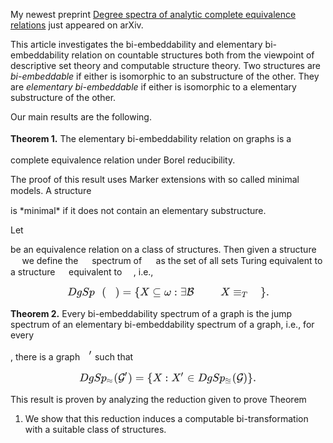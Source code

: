 My newest preprint [Degree spectra of analytic complete equivalence
relations](https://arxiv.org/abs/2010.00755) just appeared on arXiv.

This article investigates the bi-embeddability and elementary
bi-embeddability relation on countable structures both from the
viewpoint of descriptive set theory and computable structure theory. Two
structures are *bi-embeddable* if either is isomorphic to an
substructure of the other. They are *elementary bi-embeddable* if either
is isomorphic to a elementary substructure of the other.

Our main results are the following.

**Theorem 1.** The elementary bi-embeddability relation on graphs is a
<span class="math inline"><svg xmlns:xlink="http://www.w3.org/1999/xlink" width="2.899ex" height="3.176ex" style="vertical-align: -0.838ex;" viewBox="0 -1006.6 1248.2 1367.4" role="img" focusable="false" xmlns="http://www.w3.org/2000/svg" aria-labelledby="MathJax-SVG-1-Title">
<title id="MathJax-SVG-1-Title">\pmb \Sigma^1_1</title>
<defs aria-hidden="true">
<path stroke-width="1" id="E1-MJMAIN-3A3" d="M666 247Q664 244 652 126T638 4V0H351Q131 0 95 0T57 5V6Q54 12 57 17L73 36Q89 54 121 90T182 159L305 299L56 644L55 658Q55 677 60 681Q63 683 351 683H638V679Q640 674 652 564T666 447V443H626V447Q618 505 604 543T559 605Q529 626 478 631T333 637H294H189L293 494Q314 465 345 422Q400 346 400 340Q400 338 399 337L154 57Q407 57 428 58Q476 60 508 68T551 83T575 103Q595 125 608 162T624 225L626 251H666V247Z"></path>
<path stroke-width="1" id="E1-MJMAIN-31" d="M213 578L200 573Q186 568 160 563T102 556H83V602H102Q149 604 189 617T245 641T273 663Q275 666 285 666Q294 666 302 660V361L303 61Q310 54 315 52T339 48T401 46H427V0H416Q395 3 257 3Q121 3 100 0H88V46H114Q136 46 152 46T177 47T193 50T201 52T207 57T213 61V578Z"></path>
</defs>
<g stroke="currentColor" fill="currentColor" stroke-width="0" transform="matrix(1 0 0 -1 0 0)" aria-hidden="true">
<g>
 <use xlink:href="#E1-MJMAIN-3A3" x="0" y="0"></use>
</g>
<g transform="translate(71,0)">
 <use xlink:href="#E1-MJMAIN-3A3" x="0" y="0"></use>
 <use transform="scale(0.707)" xlink:href="#E1-MJMAIN-31" x="1021" y="581"></use>
 <use transform="scale(0.707)" xlink:href="#E1-MJMAIN-31" x="1021" y="-350"></use>
</g>
</g>
</svg></span> complete equivalence relation under Borel reducibility.

The proof of this result uses Marker extensions with so called minimal
models. A structure
<span class="math inline"><svg xmlns:xlink="http://www.w3.org/1999/xlink" width="1.903ex" height="2.343ex" style="vertical-align: -0.338ex;" viewBox="0 -863.1 819.5 1008.6" role="img" focusable="false" xmlns="http://www.w3.org/2000/svg" aria-labelledby="MathJax-SVG-1-Title">
<title id="MathJax-SVG-1-Title">\mathcal A</title>
<defs aria-hidden="true">
<path stroke-width="1" id="E1-MJCAL-41" d="M576 668Q576 688 606 708T660 728Q676 728 675 712V571Q675 409 688 252Q696 122 720 57Q722 53 723 50T728 46T732 43T737 41T743 39L754 45Q788 61 803 61Q819 61 819 47Q818 43 814 35Q799 15 755 -7T675 -30Q659 -30 648 -25T630 -8T621 11T614 34Q603 77 599 106T594 146T591 160V163H460L329 164L316 145Q241 35 196 -7T119 -50T59 -24T30 43Q30 75 46 100T74 125Q81 125 83 120T88 104T96 84Q118 57 151 57Q189 57 277 182Q432 400 542 625L559 659H567Q574 659 575 660T576 668ZM584 249Q579 333 577 386T575 473T574 520V581L563 560Q497 426 412 290L372 228L370 224H371L383 228L393 232H586L584 249Z"></path>
</defs>
<g stroke="currentColor" fill="currentColor" stroke-width="0" transform="matrix(1 0 0 -1 0 0)" aria-hidden="true">
 <use xlink:href="#E1-MJCAL-41" x="0" y="0"></use>
</g>
</svg></span> is *minimal* if it does not contain an elementary
substructure.

Let
<span class="math inline"><svg xmlns:xlink="http://www.w3.org/1999/xlink" width="1.808ex" height="1.343ex" style="vertical-align: 0.307ex; margin-bottom: -0.478ex;" viewBox="0 -504.3 778.5 578.1" role="img" focusable="false" xmlns="http://www.w3.org/2000/svg" aria-labelledby="MathJax-SVG-1-Title">
<title id="MathJax-SVG-1-Title">\sim</title>
<defs aria-hidden="true">
<path stroke-width="1" id="E1-MJMAIN-223C" d="M55 166Q55 241 101 304T222 367Q260 367 296 349T362 304T421 252T484 208T554 189Q616 189 655 236T694 338Q694 350 698 358T708 367Q722 367 722 334Q722 260 677 197T562 134H554Q517 134 481 152T414 196T355 248T292 293T223 311Q179 311 145 286Q109 257 96 218T80 156T69 133Q55 133 55 166Z"></path>
</defs>
<g stroke="currentColor" fill="currentColor" stroke-width="0" transform="matrix(1 0 0 -1 0 0)" aria-hidden="true">
 <use xlink:href="#E1-MJMAIN-223C" x="0" y="0"></use>
</g>
</svg></span> be an equivalence relation on a class of structures. Then
given a structure
<span class="math inline"><svg xmlns:xlink="http://www.w3.org/1999/xlink" width="1.903ex" height="2.343ex" style="vertical-align: -0.338ex;" viewBox="0 -863.1 819.5 1008.6" role="img" focusable="false" xmlns="http://www.w3.org/2000/svg" aria-labelledby="MathJax-SVG-1-Title">
<title id="MathJax-SVG-1-Title">\mathcal A</title>
<defs aria-hidden="true">
<path stroke-width="1" id="E1-MJCAL-41" d="M576 668Q576 688 606 708T660 728Q676 728 675 712V571Q675 409 688 252Q696 122 720 57Q722 53 723 50T728 46T732 43T737 41T743 39L754 45Q788 61 803 61Q819 61 819 47Q818 43 814 35Q799 15 755 -7T675 -30Q659 -30 648 -25T630 -8T621 11T614 34Q603 77 599 106T594 146T591 160V163H460L329 164L316 145Q241 35 196 -7T119 -50T59 -24T30 43Q30 75 46 100T74 125Q81 125 83 120T88 104T96 84Q118 57 151 57Q189 57 277 182Q432 400 542 625L559 659H567Q574 659 575 660T576 668ZM584 249Q579 333 577 386T575 473T574 520V581L563 560Q497 426 412 290L372 228L370 224H371L383 228L393 232H586L584 249Z"></path>
</defs>
<g stroke="currentColor" fill="currentColor" stroke-width="0" transform="matrix(1 0 0 -1 0 0)" aria-hidden="true">
 <use xlink:href="#E1-MJCAL-41" x="0" y="0"></use>
</g>
</svg></span> we define the
<span class="math inline"><svg xmlns:xlink="http://www.w3.org/1999/xlink" width="1.808ex" height="1.343ex" style="vertical-align: 0.307ex; margin-bottom: -0.478ex;" viewBox="0 -504.3 778.5 578.1" role="img" focusable="false" xmlns="http://www.w3.org/2000/svg" aria-labelledby="MathJax-SVG-1-Title">
<title id="MathJax-SVG-1-Title">\sim</title>
<defs aria-hidden="true">
<path stroke-width="1" id="E1-MJMAIN-223C" d="M55 166Q55 241 101 304T222 367Q260 367 296 349T362 304T421 252T484 208T554 189Q616 189 655 236T694 338Q694 350 698 358T708 367Q722 367 722 334Q722 260 677 197T562 134H554Q517 134 481 152T414 196T355 248T292 293T223 311Q179 311 145 286Q109 257 96 218T80 156T69 133Q55 133 55 166Z"></path>
</defs>
<g stroke="currentColor" fill="currentColor" stroke-width="0" transform="matrix(1 0 0 -1 0 0)" aria-hidden="true">
 <use xlink:href="#E1-MJMAIN-223C" x="0" y="0"></use>
</g>
</svg></span> spectrum of
<span class="math inline"><svg xmlns:xlink="http://www.w3.org/1999/xlink" width="1.903ex" height="2.343ex" style="vertical-align: -0.338ex;" viewBox="0 -863.1 819.5 1008.6" role="img" focusable="false" xmlns="http://www.w3.org/2000/svg" aria-labelledby="MathJax-SVG-1-Title">
<title id="MathJax-SVG-1-Title">\mathcal A</title>
<defs aria-hidden="true">
<path stroke-width="1" id="E1-MJCAL-41" d="M576 668Q576 688 606 708T660 728Q676 728 675 712V571Q675 409 688 252Q696 122 720 57Q722 53 723 50T728 46T732 43T737 41T743 39L754 45Q788 61 803 61Q819 61 819 47Q818 43 814 35Q799 15 755 -7T675 -30Q659 -30 648 -25T630 -8T621 11T614 34Q603 77 599 106T594 146T591 160V163H460L329 164L316 145Q241 35 196 -7T119 -50T59 -24T30 43Q30 75 46 100T74 125Q81 125 83 120T88 104T96 84Q118 57 151 57Q189 57 277 182Q432 400 542 625L559 659H567Q574 659 575 660T576 668ZM584 249Q579 333 577 386T575 473T574 520V581L563 560Q497 426 412 290L372 228L370 224H371L383 228L393 232H586L584 249Z"></path>
</defs>
<g stroke="currentColor" fill="currentColor" stroke-width="0" transform="matrix(1 0 0 -1 0 0)" aria-hidden="true">
 <use xlink:href="#E1-MJCAL-41" x="0" y="0"></use>
</g>
</svg></span> as the set of all sets Turing equivalent to a structure
<span class="math inline"><svg xmlns:xlink="http://www.w3.org/1999/xlink" width="1.808ex" height="1.343ex" style="vertical-align: 0.307ex; margin-bottom: -0.478ex;" viewBox="0 -504.3 778.5 578.1" role="img" focusable="false" xmlns="http://www.w3.org/2000/svg" aria-labelledby="MathJax-SVG-1-Title">
<title id="MathJax-SVG-1-Title">\sim</title>
<defs aria-hidden="true">
<path stroke-width="1" id="E1-MJMAIN-223C" d="M55 166Q55 241 101 304T222 367Q260 367 296 349T362 304T421 252T484 208T554 189Q616 189 655 236T694 338Q694 350 698 358T708 367Q722 367 722 334Q722 260 677 197T562 134H554Q517 134 481 152T414 196T355 248T292 293T223 311Q179 311 145 286Q109 257 96 218T80 156T69 133Q55 133 55 166Z"></path>
</defs>
<g stroke="currentColor" fill="currentColor" stroke-width="0" transform="matrix(1 0 0 -1 0 0)" aria-hidden="true">
 <use xlink:href="#E1-MJMAIN-223C" x="0" y="0"></use>
</g>
</svg></span> equivalent to
<span class="math inline"><svg xmlns:xlink="http://www.w3.org/1999/xlink" width="1.903ex" height="2.343ex" style="vertical-align: -0.338ex;" viewBox="0 -863.1 819.5 1008.6" role="img" focusable="false" xmlns="http://www.w3.org/2000/svg" aria-labelledby="MathJax-SVG-1-Title">
<title id="MathJax-SVG-1-Title">\mathcal A</title>
<defs aria-hidden="true">
<path stroke-width="1" id="E1-MJCAL-41" d="M576 668Q576 688 606 708T660 728Q676 728 675 712V571Q675 409 688 252Q696 122 720 57Q722 53 723 50T728 46T732 43T737 41T743 39L754 45Q788 61 803 61Q819 61 819 47Q818 43 814 35Q799 15 755 -7T675 -30Q659 -30 648 -25T630 -8T621 11T614 34Q603 77 599 106T594 146T591 160V163H460L329 164L316 145Q241 35 196 -7T119 -50T59 -24T30 43Q30 75 46 100T74 125Q81 125 83 120T88 104T96 84Q118 57 151 57Q189 57 277 182Q432 400 542 625L559 659H567Q574 659 575 660T576 668ZM584 249Q579 333 577 386T575 473T574 520V581L563 560Q497 426 412 290L372 228L370 224H371L383 228L393 232H586L584 249Z"></path>
</defs>
<g stroke="currentColor" fill="currentColor" stroke-width="0" transform="matrix(1 0 0 -1 0 0)" aria-hidden="true">
 <use xlink:href="#E1-MJCAL-41" x="0" y="0"></use>
</g>
</svg></span>, i.e.,
<p align="center"><span class="math display"><svg xmlns:xlink="http://www.w3.org/1999/xlink" width="42.254ex" height="2.843ex" style="vertical-align: -0.838ex;" viewBox="0 -863.1 18192.4 1223.9" role="img" focusable="false" xmlns="http://www.w3.org/2000/svg" aria-labelledby="MathJax-SVG-1-Title">
<title id="MathJax-SVG-1-Title"> DgSp_\sim(\mathcal A)=\{ X\subseteq \omega: \exists \mathcal B \sim \mathcal A \ X\equiv_T \mathcal A\}.</title>
<defs aria-hidden="true">
<path stroke-width="1" id="E1-MJMATHI-44" d="M287 628Q287 635 230 637Q207 637 200 638T193 647Q193 655 197 667T204 682Q206 683 403 683Q570 682 590 682T630 676Q702 659 752 597T803 431Q803 275 696 151T444 3L430 1L236 0H125H72Q48 0 41 2T33 11Q33 13 36 25Q40 41 44 43T67 46Q94 46 127 49Q141 52 146 61Q149 65 218 339T287 628ZM703 469Q703 507 692 537T666 584T629 613T590 629T555 636Q553 636 541 636T512 636T479 637H436Q392 637 386 627Q384 623 313 339T242 52Q242 48 253 48T330 47Q335 47 349 47T373 46Q499 46 581 128Q617 164 640 212T683 339T703 469Z"></path>
<path stroke-width="1" id="E1-MJMATHI-67" d="M311 43Q296 30 267 15T206 0Q143 0 105 45T66 160Q66 265 143 353T314 442Q361 442 401 394L404 398Q406 401 409 404T418 412T431 419T447 422Q461 422 470 413T480 394Q480 379 423 152T363 -80Q345 -134 286 -169T151 -205Q10 -205 10 -137Q10 -111 28 -91T74 -71Q89 -71 102 -80T116 -111Q116 -121 114 -130T107 -144T99 -154T92 -162L90 -164H91Q101 -167 151 -167Q189 -167 211 -155Q234 -144 254 -122T282 -75Q288 -56 298 -13Q311 35 311 43ZM384 328L380 339Q377 350 375 354T369 368T359 382T346 393T328 402T306 405Q262 405 221 352Q191 313 171 233T151 117Q151 38 213 38Q269 38 323 108L331 118L384 328Z"></path>
<path stroke-width="1" id="E1-MJMATHI-53" d="M308 24Q367 24 416 76T466 197Q466 260 414 284Q308 311 278 321T236 341Q176 383 176 462Q176 523 208 573T273 648Q302 673 343 688T407 704H418H425Q521 704 564 640Q565 640 577 653T603 682T623 704Q624 704 627 704T632 705Q645 705 645 698T617 577T585 459T569 456Q549 456 549 465Q549 471 550 475Q550 478 551 494T553 520Q553 554 544 579T526 616T501 641Q465 662 419 662Q362 662 313 616T263 510Q263 480 278 458T319 427Q323 425 389 408T456 390Q490 379 522 342T554 242Q554 216 546 186Q541 164 528 137T492 78T426 18T332 -20Q320 -22 298 -22Q199 -22 144 33L134 44L106 13Q83 -14 78 -18T65 -22Q52 -22 52 -14Q52 -11 110 221Q112 227 130 227H143Q149 221 149 216Q149 214 148 207T144 186T142 153Q144 114 160 87T203 47T255 29T308 24Z"></path>
<path stroke-width="1" id="E1-MJMATHI-70" d="M23 287Q24 290 25 295T30 317T40 348T55 381T75 411T101 433T134 442Q209 442 230 378L240 387Q302 442 358 442Q423 442 460 395T497 281Q497 173 421 82T249 -10Q227 -10 210 -4Q199 1 187 11T168 28L161 36Q160 35 139 -51T118 -138Q118 -144 126 -145T163 -148H188Q194 -155 194 -157T191 -175Q188 -187 185 -190T172 -194Q170 -194 161 -194T127 -193T65 -192Q-5 -192 -24 -194H-32Q-39 -187 -39 -183Q-37 -156 -26 -148H-6Q28 -147 33 -136Q36 -130 94 103T155 350Q156 355 156 364Q156 405 131 405Q109 405 94 377T71 316T59 280Q57 278 43 278H29Q23 284 23 287ZM178 102Q200 26 252 26Q282 26 310 49T356 107Q374 141 392 215T411 325V331Q411 405 350 405Q339 405 328 402T306 393T286 380T269 365T254 350T243 336T235 326L232 322Q232 321 229 308T218 264T204 212Q178 106 178 102Z"></path>
<path stroke-width="1" id="E1-MJMAIN-223C" d="M55 166Q55 241 101 304T222 367Q260 367 296 349T362 304T421 252T484 208T554 189Q616 189 655 236T694 338Q694 350 698 358T708 367Q722 367 722 334Q722 260 677 197T562 134H554Q517 134 481 152T414 196T355 248T292 293T223 311Q179 311 145 286Q109 257 96 218T80 156T69 133Q55 133 55 166Z"></path>
<path stroke-width="1" id="E1-MJMAIN-28" d="M94 250Q94 319 104 381T127 488T164 576T202 643T244 695T277 729T302 750H315H319Q333 750 333 741Q333 738 316 720T275 667T226 581T184 443T167 250T184 58T225 -81T274 -167T316 -220T333 -241Q333 -250 318 -250H315H302L274 -226Q180 -141 137 -14T94 250Z"></path>
<path stroke-width="1" id="E1-MJCAL-41" d="M576 668Q576 688 606 708T660 728Q676 728 675 712V571Q675 409 688 252Q696 122 720 57Q722 53 723 50T728 46T732 43T737 41T743 39L754 45Q788 61 803 61Q819 61 819 47Q818 43 814 35Q799 15 755 -7T675 -30Q659 -30 648 -25T630 -8T621 11T614 34Q603 77 599 106T594 146T591 160V163H460L329 164L316 145Q241 35 196 -7T119 -50T59 -24T30 43Q30 75 46 100T74 125Q81 125 83 120T88 104T96 84Q118 57 151 57Q189 57 277 182Q432 400 542 625L559 659H567Q574 659 575 660T576 668ZM584 249Q579 333 577 386T575 473T574 520V581L563 560Q497 426 412 290L372 228L370 224H371L383 228L393 232H586L584 249Z"></path>
<path stroke-width="1" id="E1-MJMAIN-29" d="M60 749L64 750Q69 750 74 750H86L114 726Q208 641 251 514T294 250Q294 182 284 119T261 12T224 -76T186 -143T145 -194T113 -227T90 -246Q87 -249 86 -250H74Q66 -250 63 -250T58 -247T55 -238Q56 -237 66 -225Q221 -64 221 250T66 725Q56 737 55 738Q55 746 60 749Z"></path>
<path stroke-width="1" id="E1-MJMAIN-3D" d="M56 347Q56 360 70 367H707Q722 359 722 347Q722 336 708 328L390 327H72Q56 332 56 347ZM56 153Q56 168 72 173H708Q722 163 722 153Q722 140 707 133H70Q56 140 56 153Z"></path>
<path stroke-width="1" id="E1-MJMAIN-7B" d="M434 -231Q434 -244 428 -250H410Q281 -250 230 -184Q225 -177 222 -172T217 -161T213 -148T211 -133T210 -111T209 -84T209 -47T209 0Q209 21 209 53Q208 142 204 153Q203 154 203 155Q189 191 153 211T82 231Q71 231 68 234T65 250T68 266T82 269Q116 269 152 289T203 345Q208 356 208 377T209 529V579Q209 634 215 656T244 698Q270 724 324 740Q361 748 377 749Q379 749 390 749T408 750H428Q434 744 434 732Q434 719 431 716Q429 713 415 713Q362 710 332 689T296 647Q291 634 291 499V417Q291 370 288 353T271 314Q240 271 184 255L170 250L184 245Q202 239 220 230T262 196T290 137Q291 131 291 1Q291 -134 296 -147Q306 -174 339 -192T415 -213Q429 -213 431 -216Q434 -219 434 -231Z"></path>
<path stroke-width="1" id="E1-MJMATHI-58" d="M42 0H40Q26 0 26 11Q26 15 29 27Q33 41 36 43T55 46Q141 49 190 98Q200 108 306 224T411 342Q302 620 297 625Q288 636 234 637H206Q200 643 200 645T202 664Q206 677 212 683H226Q260 681 347 681Q380 681 408 681T453 682T473 682Q490 682 490 671Q490 670 488 658Q484 643 481 640T465 637Q434 634 411 620L488 426L541 485Q646 598 646 610Q646 628 622 635Q617 635 609 637Q594 637 594 648Q594 650 596 664Q600 677 606 683H618Q619 683 643 683T697 681T738 680Q828 680 837 683H845Q852 676 852 672Q850 647 840 637H824Q790 636 763 628T722 611T698 593L687 584Q687 585 592 480L505 384Q505 383 536 304T601 142T638 56Q648 47 699 46Q734 46 734 37Q734 35 732 23Q728 7 725 4T711 1Q708 1 678 1T589 2Q528 2 496 2T461 1Q444 1 444 10Q444 11 446 25Q448 35 450 39T455 44T464 46T480 47T506 54Q523 62 523 64Q522 64 476 181L429 299Q241 95 236 84Q232 76 232 72Q232 53 261 47Q262 47 267 47T273 46Q276 46 277 46T280 45T283 42T284 35Q284 26 282 19Q279 6 276 4T261 1Q258 1 243 1T201 2T142 2Q64 2 42 0Z"></path>
<path stroke-width="1" id="E1-MJMAIN-2286" d="M84 346Q84 468 166 546T360 635Q361 635 370 635T395 635T430 636T475 636T524 636H679Q694 628 694 616Q694 607 681 597L522 596H470H441Q366 596 338 592T266 568Q244 557 224 542T179 500T139 433T124 346V341Q124 253 185 185Q244 121 328 103Q348 98 366 98T522 96H681Q694 86 694 76Q694 64 679 56H526Q510 56 480 56T434 55Q350 55 289 71T172 141Q84 223 84 346ZM104 -131T104 -118T118 -98H679Q694 -106 694 -118T679 -138H118Q104 -131 104 -118Z"></path>
<path stroke-width="1" id="E1-MJMATHI-3C9" d="M495 384Q495 406 514 424T555 443Q574 443 589 425T604 364Q604 334 592 278T555 155T483 38T377 -11Q297 -11 267 66Q266 68 260 61Q201 -11 125 -11Q15 -11 15 139Q15 230 56 325T123 434Q135 441 147 436Q160 429 160 418Q160 406 140 379T94 306T62 208Q61 202 61 187Q61 124 85 100T143 76Q201 76 245 129L253 137V156Q258 297 317 297Q348 297 348 261Q348 243 338 213T318 158L308 135Q309 133 310 129T318 115T334 97T358 83T393 76Q456 76 501 148T546 274Q546 305 533 325T508 357T495 384Z"></path>
<path stroke-width="1" id="E1-MJMAIN-3A" d="M78 370Q78 394 95 412T138 430Q162 430 180 414T199 371Q199 346 182 328T139 310T96 327T78 370ZM78 60Q78 84 95 102T138 120Q162 120 180 104T199 61Q199 36 182 18T139 0T96 17T78 60Z"></path>
<path stroke-width="1" id="E1-MJMAIN-2203" d="M56 661T56 674T70 694H487Q497 686 500 679V15Q497 10 487 1L279 0H70Q56 7 56 20T70 40H460V327H84Q70 334 70 347T84 367H460V654H70Q56 661 56 674Z"></path>
<path stroke-width="1" id="E1-MJCAL-42" d="M304 342Q292 342 292 353Q292 372 323 391Q331 396 417 428T533 487Q563 512 563 555V562Q563 575 557 589T530 618T475 636Q429 636 396 613T330 539Q263 446 210 238Q196 183 173 120Q135 31 121 16Q108 1 85 -10T47 -22T32 -10Q32 -5 44 18T77 93T112 206Q135 296 154 395T182 550T191 615Q191 616 190 616Q188 616 179 611T157 601T131 594Q113 594 113 605Q113 623 144 644Q154 650 205 676T267 703Q277 705 279 705Q295 705 295 693Q295 686 288 635T278 575Q278 572 287 582Q336 635 402 669T540 704Q603 704 633 673T664 599Q664 559 638 523T580 462Q553 440 504 413L491 407L504 402Q566 381 596 338T627 244Q627 172 575 110T444 13T284 -22Q208 -22 158 28Q144 42 146 50Q150 67 178 85T230 103Q236 103 246 95T267 75T302 56T357 47Q436 47 486 93Q526 136 526 198V210Q526 228 518 249T491 292T436 330T350 345Q335 345 321 344T304 342Z"></path>
<path stroke-width="1" id="E1-MJMAIN-2261" d="M56 444Q56 457 70 464H707Q722 456 722 444Q722 430 706 424H72Q56 429 56 444ZM56 237T56 250T70 270H707Q722 262 722 250T707 230H70Q56 237 56 250ZM56 56Q56 71 72 76H706Q722 70 722 56Q722 44 707 36H70Q56 43 56 56Z"></path>
<path stroke-width="1" id="E1-MJMATHI-54" d="M40 437Q21 437 21 445Q21 450 37 501T71 602L88 651Q93 669 101 677H569H659Q691 677 697 676T704 667Q704 661 687 553T668 444Q668 437 649 437Q640 437 637 437T631 442L629 445Q629 451 635 490T641 551Q641 586 628 604T573 629Q568 630 515 631Q469 631 457 630T439 622Q438 621 368 343T298 60Q298 48 386 46Q418 46 427 45T436 36Q436 31 433 22Q429 4 424 1L422 0Q419 0 415 0Q410 0 363 1T228 2Q99 2 64 0H49Q43 6 43 9T45 27Q49 40 55 46H83H94Q174 46 189 55Q190 56 191 56Q196 59 201 76T241 233Q258 301 269 344Q339 619 339 625Q339 630 310 630H279Q212 630 191 624Q146 614 121 583T67 467Q60 445 57 441T43 437H40Z"></path>
<path stroke-width="1" id="E1-MJMAIN-7D" d="M65 731Q65 745 68 747T88 750Q171 750 216 725T279 670Q288 649 289 635T291 501Q292 362 293 357Q306 312 345 291T417 269Q428 269 431 266T434 250T431 234T417 231Q380 231 345 210T298 157Q293 143 292 121T291 -28V-79Q291 -134 285 -156T256 -198Q202 -250 89 -250Q71 -250 68 -247T65 -230Q65 -224 65 -223T66 -218T69 -214T77 -213Q91 -213 108 -210T146 -200T183 -177T207 -139Q208 -134 209 3L210 139Q223 196 280 230Q315 247 330 250Q305 257 280 270Q225 304 212 352L210 362L209 498Q208 635 207 640Q195 680 154 696T77 713Q68 713 67 716T65 731Z"></path>
<path stroke-width="1" id="E1-MJMAIN-2E" d="M78 60Q78 84 95 102T138 120Q162 120 180 104T199 61Q199 36 182 18T139 0T96 17T78 60Z"></path>
</defs>
<g stroke="currentColor" fill="currentColor" stroke-width="0" transform="matrix(1 0 0 -1 0 0)" aria-hidden="true">
 <use xlink:href="#E1-MJMATHI-44" x="0" y="0"></use>
 <use xlink:href="#E1-MJMATHI-67" x="828" y="0"></use>
 <use xlink:href="#E1-MJMATHI-53" x="1309" y="0"></use>
<g transform="translate(1954,0)">
 <use xlink:href="#E1-MJMATHI-70" x="0" y="0"></use>
 <use transform="scale(0.707)" xlink:href="#E1-MJMAIN-223C" x="712" y="-213"></use>
</g>
 <use xlink:href="#E1-MJMAIN-28" x="3108" y="0"></use>
 <use xlink:href="#E1-MJCAL-41" x="3497" y="0"></use>
 <use xlink:href="#E1-MJMAIN-29" x="4317" y="0"></use>
 <use xlink:href="#E1-MJMAIN-3D" x="4984" y="0"></use>
 <use xlink:href="#E1-MJMAIN-7B" x="6041" y="0"></use>
 <use xlink:href="#E1-MJMATHI-58" x="6541" y="0"></use>
 <use xlink:href="#E1-MJMAIN-2286" x="7671" y="0"></use>
 <use xlink:href="#E1-MJMATHI-3C9" x="8728" y="0"></use>
 <use xlink:href="#E1-MJMAIN-3A" x="9628" y="0"></use>
 <use xlink:href="#E1-MJMAIN-2203" x="10184" y="0"></use>
 <use xlink:href="#E1-MJCAL-42" x="10741" y="0"></use>
 <use xlink:href="#E1-MJMAIN-223C" x="11683" y="0"></use>
 <use xlink:href="#E1-MJCAL-41" x="12739" y="0"></use>
 <use xlink:href="#E1-MJMATHI-58" x="13809" y="0"></use>
<g transform="translate(14939,0)">
 <use xlink:href="#E1-MJMAIN-2261" x="0" y="0"></use>
 <use transform="scale(0.707)" xlink:href="#E1-MJMATHI-54" x="1100" y="-213"></use>
</g>
 <use xlink:href="#E1-MJCAL-41" x="16593" y="0"></use>
 <use xlink:href="#E1-MJMAIN-7D" x="17413" y="0"></use>
 <use xlink:href="#E1-MJMAIN-2E" x="17913" y="0"></use>
</g>
</svg></span></p>

**Theorem 2.** Every bi-embeddability spectrum of a graph is the jump
spectrum of an elementary bi-embeddability spectrum of a graph, i.e.,
for every
<span class="math inline"><svg xmlns:xlink="http://www.w3.org/1999/xlink" width="1.392ex" height="2.343ex" style="vertical-align: -0.505ex;" viewBox="0 -791.3 599.5 1008.6" role="img" focusable="false" xmlns="http://www.w3.org/2000/svg" aria-labelledby="MathJax-SVG-1-Title">
<title id="MathJax-SVG-1-Title">\mathcal G</title>
<defs aria-hidden="true">
<path stroke-width="1" id="E1-MJCAL-47" d="M216 68Q155 68 115 100T59 177T44 273Q44 299 50 333T73 421T133 533T239 632Q346 704 466 704Q508 704 515 703Q555 696 577 681T599 635Q599 605 570 560T523 496Q490 466 455 466Q440 466 440 475T469 526T499 589Q499 605 489 617Q460 636 403 636Q343 636 295 611T220 548T174 464T150 382T144 318Q144 241 180 189T287 137Q325 137 359 160Q428 205 466 322Q472 342 501 359T551 376Q557 376 560 373T564 368L565 365Q560 341 551 302T512 173T451 31Q359 -119 204 -119Q163 -118 127 -109T74 -91T53 -77Q52 -75 52 -71Q52 -54 79 -35T132 -14H140L151 -19Q210 -49 281 -49H289Q312 -49 329 -31Q351 -7 372 36T405 109T416 142L408 136Q401 131 392 125T369 111T338 96T303 82T261 72T216 68Z"></path>
</defs>
<g stroke="currentColor" fill="currentColor" stroke-width="0" transform="matrix(1 0 0 -1 0 0)" aria-hidden="true">
 <use xlink:href="#E1-MJCAL-47" x="0" y="0"></use>
</g>
</svg></span>, there is a graph
<span class="math inline"><svg xmlns:xlink="http://www.w3.org/1999/xlink" width="2.08ex" height="2.676ex" style="vertical-align: -0.505ex;" viewBox="0 -934.9 895.6 1152.1" role="img" focusable="false" xmlns="http://www.w3.org/2000/svg" aria-labelledby="MathJax-SVG-1-Title">
<title id="MathJax-SVG-1-Title">\mathcal G'</title>
<defs aria-hidden="true">
<path stroke-width="1" id="E1-MJCAL-47" d="M216 68Q155 68 115 100T59 177T44 273Q44 299 50 333T73 421T133 533T239 632Q346 704 466 704Q508 704 515 703Q555 696 577 681T599 635Q599 605 570 560T523 496Q490 466 455 466Q440 466 440 475T469 526T499 589Q499 605 489 617Q460 636 403 636Q343 636 295 611T220 548T174 464T150 382T144 318Q144 241 180 189T287 137Q325 137 359 160Q428 205 466 322Q472 342 501 359T551 376Q557 376 560 373T564 368L565 365Q560 341 551 302T512 173T451 31Q359 -119 204 -119Q163 -118 127 -109T74 -91T53 -77Q52 -75 52 -71Q52 -54 79 -35T132 -14H140L151 -19Q210 -49 281 -49H289Q312 -49 329 -31Q351 -7 372 36T405 109T416 142L408 136Q401 131 392 125T369 111T338 96T303 82T261 72T216 68Z"></path>
<path stroke-width="1" id="E1-MJMAIN-2032" d="M79 43Q73 43 52 49T30 61Q30 68 85 293T146 528Q161 560 198 560Q218 560 240 545T262 501Q262 496 260 486Q259 479 173 263T84 45T79 43Z"></path>
</defs>
<g stroke="currentColor" fill="currentColor" stroke-width="0" transform="matrix(1 0 0 -1 0 0)" aria-hidden="true">
 <use xlink:href="#E1-MJCAL-47" x="0" y="0"></use>
 <use transform="scale(0.707)" xlink:href="#E1-MJMAIN-2032" x="849" y="610"></use>
</g>
</svg></span> such that
<p align="center"><span class="math display"><svg xmlns:xlink="http://www.w3.org/1999/xlink" width="37.04ex" height="3.009ex" style="vertical-align: -0.838ex;" viewBox="0 -934.9 15947.7 1295.7" role="img" focusable="false" xmlns="http://www.w3.org/2000/svg" aria-labelledby="MathJax-SVG-1-Title">
<title id="MathJax-SVG-1-Title"> DgSp_\approx(\mathcal G')=\{ X: X'\in DgSp_\approxeq(\mathcal G)\}.</title>
<defs aria-hidden="true">
<path stroke-width="1" id="E2-MJMATHI-44" d="M287 628Q287 635 230 637Q207 637 200 638T193 647Q193 655 197 667T204 682Q206 683 403 683Q570 682 590 682T630 676Q702 659 752 597T803 431Q803 275 696 151T444 3L430 1L236 0H125H72Q48 0 41 2T33 11Q33 13 36 25Q40 41 44 43T67 46Q94 46 127 49Q141 52 146 61Q149 65 218 339T287 628ZM703 469Q703 507 692 537T666 584T629 613T590 629T555 636Q553 636 541 636T512 636T479 637H436Q392 637 386 627Q384 623 313 339T242 52Q242 48 253 48T330 47Q335 47 349 47T373 46Q499 46 581 128Q617 164 640 212T683 339T703 469Z"></path>
<path stroke-width="1" id="E2-MJMATHI-67" d="M311 43Q296 30 267 15T206 0Q143 0 105 45T66 160Q66 265 143 353T314 442Q361 442 401 394L404 398Q406 401 409 404T418 412T431 419T447 422Q461 422 470 413T480 394Q480 379 423 152T363 -80Q345 -134 286 -169T151 -205Q10 -205 10 -137Q10 -111 28 -91T74 -71Q89 -71 102 -80T116 -111Q116 -121 114 -130T107 -144T99 -154T92 -162L90 -164H91Q101 -167 151 -167Q189 -167 211 -155Q234 -144 254 -122T282 -75Q288 -56 298 -13Q311 35 311 43ZM384 328L380 339Q377 350 375 354T369 368T359 382T346 393T328 402T306 405Q262 405 221 352Q191 313 171 233T151 117Q151 38 213 38Q269 38 323 108L331 118L384 328Z"></path>
<path stroke-width="1" id="E2-MJMATHI-53" d="M308 24Q367 24 416 76T466 197Q466 260 414 284Q308 311 278 321T236 341Q176 383 176 462Q176 523 208 573T273 648Q302 673 343 688T407 704H418H425Q521 704 564 640Q565 640 577 653T603 682T623 704Q624 704 627 704T632 705Q645 705 645 698T617 577T585 459T569 456Q549 456 549 465Q549 471 550 475Q550 478 551 494T553 520Q553 554 544 579T526 616T501 641Q465 662 419 662Q362 662 313 616T263 510Q263 480 278 458T319 427Q323 425 389 408T456 390Q490 379 522 342T554 242Q554 216 546 186Q541 164 528 137T492 78T426 18T332 -20Q320 -22 298 -22Q199 -22 144 33L134 44L106 13Q83 -14 78 -18T65 -22Q52 -22 52 -14Q52 -11 110 221Q112 227 130 227H143Q149 221 149 216Q149 214 148 207T144 186T142 153Q144 114 160 87T203 47T255 29T308 24Z"></path>
<path stroke-width="1" id="E2-MJMATHI-70" d="M23 287Q24 290 25 295T30 317T40 348T55 381T75 411T101 433T134 442Q209 442 230 378L240 387Q302 442 358 442Q423 442 460 395T497 281Q497 173 421 82T249 -10Q227 -10 210 -4Q199 1 187 11T168 28L161 36Q160 35 139 -51T118 -138Q118 -144 126 -145T163 -148H188Q194 -155 194 -157T191 -175Q188 -187 185 -190T172 -194Q170 -194 161 -194T127 -193T65 -192Q-5 -192 -24 -194H-32Q-39 -187 -39 -183Q-37 -156 -26 -148H-6Q28 -147 33 -136Q36 -130 94 103T155 350Q156 355 156 364Q156 405 131 405Q109 405 94 377T71 316T59 280Q57 278 43 278H29Q23 284 23 287ZM178 102Q200 26 252 26Q282 26 310 49T356 107Q374 141 392 215T411 325V331Q411 405 350 405Q339 405 328 402T306 393T286 380T269 365T254 350T243 336T235 326L232 322Q232 321 229 308T218 264T204 212Q178 106 178 102Z"></path>
<path stroke-width="1" id="E2-MJMAIN-2248" d="M55 319Q55 360 72 393T114 444T163 472T205 482Q207 482 213 482T223 483Q262 483 296 468T393 413L443 381Q502 346 553 346Q609 346 649 375T694 454Q694 465 698 474T708 483Q722 483 722 452Q722 386 675 338T555 289Q514 289 468 310T388 357T308 404T224 426Q164 426 125 393T83 318Q81 289 69 289Q55 289 55 319ZM55 85Q55 126 72 159T114 210T163 238T205 248Q207 248 213 248T223 249Q262 249 296 234T393 179L443 147Q502 112 553 112Q609 112 649 141T694 220Q694 249 708 249T722 217Q722 153 675 104T555 55Q514 55 468 76T388 123T308 170T224 192Q164 192 125 159T83 84Q80 55 69 55Q55 55 55 85Z"></path>
<path stroke-width="1" id="E2-MJMAIN-28" d="M94 250Q94 319 104 381T127 488T164 576T202 643T244 695T277 729T302 750H315H319Q333 750 333 741Q333 738 316 720T275 667T226 581T184 443T167 250T184 58T225 -81T274 -167T316 -220T333 -241Q333 -250 318 -250H315H302L274 -226Q180 -141 137 -14T94 250Z"></path>
<path stroke-width="1" id="E2-MJCAL-47" d="M216 68Q155 68 115 100T59 177T44 273Q44 299 50 333T73 421T133 533T239 632Q346 704 466 704Q508 704 515 703Q555 696 577 681T599 635Q599 605 570 560T523 496Q490 466 455 466Q440 466 440 475T469 526T499 589Q499 605 489 617Q460 636 403 636Q343 636 295 611T220 548T174 464T150 382T144 318Q144 241 180 189T287 137Q325 137 359 160Q428 205 466 322Q472 342 501 359T551 376Q557 376 560 373T564 368L565 365Q560 341 551 302T512 173T451 31Q359 -119 204 -119Q163 -118 127 -109T74 -91T53 -77Q52 -75 52 -71Q52 -54 79 -35T132 -14H140L151 -19Q210 -49 281 -49H289Q312 -49 329 -31Q351 -7 372 36T405 109T416 142L408 136Q401 131 392 125T369 111T338 96T303 82T261 72T216 68Z"></path>
<path stroke-width="1" id="E2-MJMAIN-2032" d="M79 43Q73 43 52 49T30 61Q30 68 85 293T146 528Q161 560 198 560Q218 560 240 545T262 501Q262 496 260 486Q259 479 173 263T84 45T79 43Z"></path>
<path stroke-width="1" id="E2-MJMAIN-29" d="M60 749L64 750Q69 750 74 750H86L114 726Q208 641 251 514T294 250Q294 182 284 119T261 12T224 -76T186 -143T145 -194T113 -227T90 -246Q87 -249 86 -250H74Q66 -250 63 -250T58 -247T55 -238Q56 -237 66 -225Q221 -64 221 250T66 725Q56 737 55 738Q55 746 60 749Z"></path>
<path stroke-width="1" id="E2-MJMAIN-3D" d="M56 347Q56 360 70 367H707Q722 359 722 347Q722 336 708 328L390 327H72Q56 332 56 347ZM56 153Q56 168 72 173H708Q722 163 722 153Q722 140 707 133H70Q56 140 56 153Z"></path>
<path stroke-width="1" id="E2-MJMAIN-7B" d="M434 -231Q434 -244 428 -250H410Q281 -250 230 -184Q225 -177 222 -172T217 -161T213 -148T211 -133T210 -111T209 -84T209 -47T209 0Q209 21 209 53Q208 142 204 153Q203 154 203 155Q189 191 153 211T82 231Q71 231 68 234T65 250T68 266T82 269Q116 269 152 289T203 345Q208 356 208 377T209 529V579Q209 634 215 656T244 698Q270 724 324 740Q361 748 377 749Q379 749 390 749T408 750H428Q434 744 434 732Q434 719 431 716Q429 713 415 713Q362 710 332 689T296 647Q291 634 291 499V417Q291 370 288 353T271 314Q240 271 184 255L170 250L184 245Q202 239 220 230T262 196T290 137Q291 131 291 1Q291 -134 296 -147Q306 -174 339 -192T415 -213Q429 -213 431 -216Q434 -219 434 -231Z"></path>
<path stroke-width="1" id="E2-MJMATHI-58" d="M42 0H40Q26 0 26 11Q26 15 29 27Q33 41 36 43T55 46Q141 49 190 98Q200 108 306 224T411 342Q302 620 297 625Q288 636 234 637H206Q200 643 200 645T202 664Q206 677 212 683H226Q260 681 347 681Q380 681 408 681T453 682T473 682Q490 682 490 671Q490 670 488 658Q484 643 481 640T465 637Q434 634 411 620L488 426L541 485Q646 598 646 610Q646 628 622 635Q617 635 609 637Q594 637 594 648Q594 650 596 664Q600 677 606 683H618Q619 683 643 683T697 681T738 680Q828 680 837 683H845Q852 676 852 672Q850 647 840 637H824Q790 636 763 628T722 611T698 593L687 584Q687 585 592 480L505 384Q505 383 536 304T601 142T638 56Q648 47 699 46Q734 46 734 37Q734 35 732 23Q728 7 725 4T711 1Q708 1 678 1T589 2Q528 2 496 2T461 1Q444 1 444 10Q444 11 446 25Q448 35 450 39T455 44T464 46T480 47T506 54Q523 62 523 64Q522 64 476 181L429 299Q241 95 236 84Q232 76 232 72Q232 53 261 47Q262 47 267 47T273 46Q276 46 277 46T280 45T283 42T284 35Q284 26 282 19Q279 6 276 4T261 1Q258 1 243 1T201 2T142 2Q64 2 42 0Z"></path>
<path stroke-width="1" id="E2-MJMAIN-3A" d="M78 370Q78 394 95 412T138 430Q162 430 180 414T199 371Q199 346 182 328T139 310T96 327T78 370ZM78 60Q78 84 95 102T138 120Q162 120 180 104T199 61Q199 36 182 18T139 0T96 17T78 60Z"></path>
<path stroke-width="1" id="E2-MJMAIN-2208" d="M84 250Q84 372 166 450T360 539Q361 539 377 539T419 540T469 540H568Q583 532 583 520Q583 511 570 501L466 500Q355 499 329 494Q280 482 242 458T183 409T147 354T129 306T124 272V270H568Q583 262 583 250T568 230H124V228Q124 207 134 177T167 112T231 48T328 7Q355 1 466 0H570Q583 -10 583 -20Q583 -32 568 -40H471Q464 -40 446 -40T417 -41Q262 -41 172 45Q84 127 84 250Z"></path>
<path stroke-width="1" id="E2-MJAMS-224A" d="M220 523Q163 523 124 486T84 412Q81 383 69 383Q56 383 56 413Q56 441 67 470Q78 508 111 537T187 575Q203 579 219 579Q248 579 271 572Q304 565 393 508Q498 439 551 439Q620 439 662 486Q688 512 693 557Q693 565 697 572T707 579Q719 579 719 548Q719 483 673 434T550 384Q512 384 467 405T386 453T305 501T220 523ZM222 288Q164 288 124 251T84 177Q81 148 69 148Q56 148 56 178Q56 206 67 235Q78 274 111 302T187 339Q198 343 220 343Q244 343 259 341T308 322T393 272Q496 203 553 203Q612 203 651 241T691 312Q693 343 705 343Q719 343 719 313Q719 245 673 199Q626 148 552 148Q513 148 467 170T385 218T304 266T222 288ZM51 -19Q51 -6 62 -1H387Q713 -1 715 -3Q725 -10 725 -20Q725 -27 718 -34Q714 -38 672 -38T387 -39H62Q51 -25 51 -19Z"></path>
<path stroke-width="1" id="E2-MJMAIN-7D" d="M65 731Q65 745 68 747T88 750Q171 750 216 725T279 670Q288 649 289 635T291 501Q292 362 293 357Q306 312 345 291T417 269Q428 269 431 266T434 250T431 234T417 231Q380 231 345 210T298 157Q293 143 292 121T291 -28V-79Q291 -134 285 -156T256 -198Q202 -250 89 -250Q71 -250 68 -247T65 -230Q65 -224 65 -223T66 -218T69 -214T77 -213Q91 -213 108 -210T146 -200T183 -177T207 -139Q208 -134 209 3L210 139Q223 196 280 230Q315 247 330 250Q305 257 280 270Q225 304 212 352L210 362L209 498Q208 635 207 640Q195 680 154 696T77 713Q68 713 67 716T65 731Z"></path>
<path stroke-width="1" id="E2-MJMAIN-2E" d="M78 60Q78 84 95 102T138 120Q162 120 180 104T199 61Q199 36 182 18T139 0T96 17T78 60Z"></path>
</defs>
<g stroke="currentColor" fill="currentColor" stroke-width="0" transform="matrix(1 0 0 -1 0 0)" aria-hidden="true">
 <use xlink:href="#E2-MJMATHI-44" x="0" y="0"></use>
 <use xlink:href="#E2-MJMATHI-67" x="828" y="0"></use>
 <use xlink:href="#E2-MJMATHI-53" x="1309" y="0"></use>
<g transform="translate(1954,0)">
 <use xlink:href="#E2-MJMATHI-70" x="0" y="0"></use>
 <use transform="scale(0.707)" xlink:href="#E2-MJMAIN-2248" x="712" y="-213"></use>
</g>
 <use xlink:href="#E2-MJMAIN-28" x="3108" y="0"></use>
<g transform="translate(3497,0)">
 <use xlink:href="#E2-MJCAL-47" x="0" y="0"></use>
 <use transform="scale(0.707)" xlink:href="#E2-MJMAIN-2032" x="849" y="610"></use>
</g>
 <use xlink:href="#E2-MJMAIN-29" x="4393" y="0"></use>
 <use xlink:href="#E2-MJMAIN-3D" x="5060" y="0"></use>
 <use xlink:href="#E2-MJMAIN-7B" x="6117" y="0"></use>
 <use xlink:href="#E2-MJMATHI-58" x="6617" y="0"></use>
 <use xlink:href="#E2-MJMAIN-3A" x="7747" y="0"></use>
<g transform="translate(8304,0)">
 <use xlink:href="#E2-MJMATHI-58" x="0" y="0"></use>
 <use transform="scale(0.707)" xlink:href="#E2-MJMAIN-2032" x="1215" y="583"></use>
</g>
 <use xlink:href="#E2-MJMAIN-2208" x="9736" y="0"></use>
 <use xlink:href="#E2-MJMATHI-44" x="10681" y="0"></use>
 <use xlink:href="#E2-MJMATHI-67" x="11510" y="0"></use>
 <use xlink:href="#E2-MJMATHI-53" x="11990" y="0"></use>
<g transform="translate(12636,0)">
 <use xlink:href="#E2-MJMATHI-70" x="0" y="0"></use>
 <use transform="scale(0.707)" xlink:href="#E2-MJAMS-224A" x="712" y="-213"></use>
</g>
 <use xlink:href="#E2-MJMAIN-28" x="13790" y="0"></use>
 <use xlink:href="#E2-MJCAL-47" x="14179" y="0"></use>
 <use xlink:href="#E2-MJMAIN-29" x="14779" y="0"></use>
 <use xlink:href="#E2-MJMAIN-7D" x="15168" y="0"></use>
 <use xlink:href="#E2-MJMAIN-2E" x="15669" y="0"></use>
</g>
</svg></span></p>

This result is proven by analyzing the reduction given to prove Theorem
1. We show that this reduction induces a computable bi-transformation
with a suitable class of structures.

